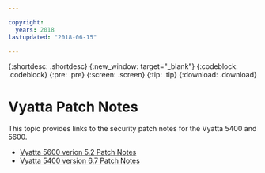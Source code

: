 ```yaml
---

copyright:
  years: 2018
lastupdated: "2018-06-15"

---
```


{:shortdesc: .shortdesc}
{:new_window: target="_blank"}
{:codeblock: .codeblock}
{:pre: .pre}
{:screen: .screen}
{:tip: .tip}
{:download: .download}


# Vyatta Patch Notes

This topic provides links to the security patch notes for the Vyatta 5400 and 5600.

* [Vyatta 5600 verion 5.2 Patch Notes](https://public.dhe.ibm.com/cloud/bluemix/network/vra/att_vyatta_5600_vrouter_patches_6_11_18.pdf)
* [Vyatta 5400 version 6.7 Patch Notes](https://public.dhe.ibm.com/cloud/bluemix/network/vra/att_vyatta_5400_vrouter_patches_2.pdf)